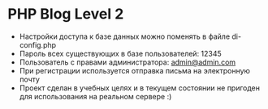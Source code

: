 # PHP Blog Level 2

- Настройки доступа к базе данных можно поменять в файле di-config.php
- Пароль всех существующих в базе пользователей: 12345
- Пользователь с правами администратора: admin@admin.com
- При регистрации используется отправка письма на электронную почту
- Проект сделан в учебных целях и в текущем состоянии не пригоден для использования на реальном сервере :)
